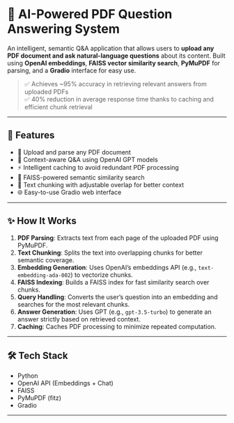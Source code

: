 # 📘 AI-Powered PDF Question Answering System

An intelligent, semantic Q&A application that allows users to **upload any PDF document and ask natural-language questions** about its content. Built using **OpenAI embeddings**, **FAISS vector similarity search**, **PyMuPDF** for parsing, and a **Gradio** interface for easy use.

> ✅ Achieves ~95% accuracy in retrieving relevant answers from uploaded PDFs  
> ✅ 40% reduction in average response time thanks to caching and efficient chunk retrieval

---

## 🚀 Features

- 📄 Upload and parse any PDF document
- 🤖 Context-aware Q&A using OpenAI GPT models
- ⚡ Intelligent caching to avoid redundant PDF processing
- 🔎 FAISS-powered semantic similarity search
- 🧩 Text chunking with adjustable overlap for better context
- 🌐 Easy-to-use Gradio web interface

---

## ✨ How It Works

1. **PDF Parsing**: Extracts text from each page of the uploaded PDF using PyMuPDF.
2. **Text Chunking**: Splits the text into overlapping chunks for better semantic coverage.
3. **Embedding Generation**: Uses OpenAI’s embeddings API (e.g., `text-embedding-ada-002`) to vectorize chunks.
4. **FAISS Indexing**: Builds a FAISS index for fast similarity search over chunks.
5. **Query Handling**: Converts the user’s question into an embedding and searches for the most relevant chunks.
6. **Answer Generation**: Uses GPT (e.g., `gpt-3.5-turbo`) to generate an answer strictly based on retrieved context.
7. **Caching**: Caches PDF processing to minimize repeated computation.

---

## 🛠️ Tech Stack

- Python
- OpenAI API (Embeddings + Chat)
- FAISS
- PyMuPDF (fitz)
- Gradio

---



